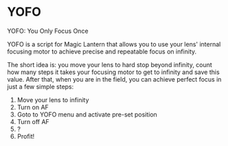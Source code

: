 # YOFO
YOFO: You Only Focus Once

YOFO is a script for Magic Lantern that allows you to use your lens' internal focusing motor to
achieve precise and repeatable focus on infinity.

The short idea is: you move your lens to hard stop beyond infinity, count how many steps it takes
your focusing motor to get to infinity and save this value. After that, when you are in the field,
you can achieve perfect focus in just a few simple steps:

1. Move your lens to infinity
2. Turn on AF
2. Goto to YOFO menu and activate pre-set position
3. Turn off AF
4. ?
5. Profit!
